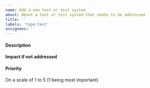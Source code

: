 ```yaml
---
name: Add a new test or test system
about: About a test or test system that needs to be addressed
title: ''
labels: 'type:test'
assignees: ''
---
```


#### Description


#### Impact if not addressed


#### Priority
On a scale of 1 to 5 (1 being most important)

